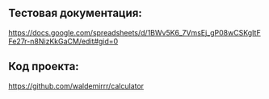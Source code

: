 ## Тестовая документация:
https://docs.google.com/spreadsheets/d/1BWv5K6_7VmsEj_gP08wCSKgItFFe27r-n8NizKkGaCM/edit#gid=0
## Код проекта:
https://github.com/waldemirrr/calculator
